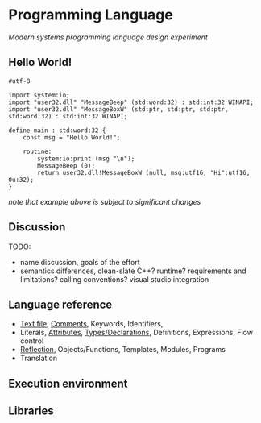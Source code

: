 # Programming Language
*Modern systems programming language design experiment*

## Hello World!

    #utf-8
    
    import system:io;
    import "user32.dll" "MessageBeep" (std:word:32) : std:int:32 WINAPI;
    import "user32.dll" "MessageBoxW" (std:ptr, std:ptr, std:ptr, std:word:32) : std:int:32 WINAPI;
    
    define main : std:word:32 {
        const msg = "Hello World!";
    
        routine:
            system:io:print (msg "\n");
            MessageBeep (0);
            return user32.dll!MessageBoxW (null, msg:utf16, "Hi":utf16, 0u:32);
    }

*note that example above is subject to significant changes*

## Discussion
TODO:
* name discussion, goals of the effort
* semantics differences, clean-slate C++? runtime? requirements and limitations? calling conventions? visual studio integration

## Language reference
* [Text file](charset.md), [Comments](comments.md), Keywords, Identifiers,
* Literals, [Attributes](attributes.md), [Types/Declarations](types.md), Definitions, Expressions, Flow control
* [Reflection](reflection.md), Objects/Functions, Templates, Modules, Programs
* Translation

## Execution environment
## Libraries

